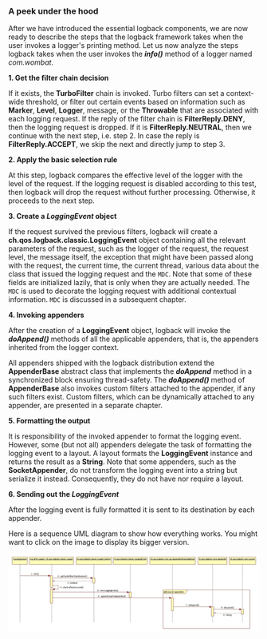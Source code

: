 ### A peek under the hood

After we have introduced the essential logback components, we are now ready to describe the steps that the logback framework takes when the user invokes a logger's printing method. Let us now analyze the steps logback takes when the user invokes the **_info()_** method of a logger named _com.wombat_.

**1. Get the filter chain decision**

If it exists, the **TurboFilter** chain is invoked. Turbo filters can set a context-wide threshold, or filter out certain events based on information such as **Marker**, **Level**, **Logger**, message, or the **Throwable** that are associated with each logging request. If the reply of the filter chain is **FilterReply.DENY**, then the logging request is dropped. If it is **FilterReply.NEUTRAL**, then we continue with the next step, i.e. step 2. In case the reply is **FilterReply.ACCEPT**, we skip the next and directly jump to step 3.


**2. Apply the basic selection rule**

At this step, logback compares the effective level of the logger with the level of the request. If the logging request is disabled according to this test, then logback will drop the request without further processing. Otherwise, it proceeds to the next step.

**3. Create a _LoggingEvent_ object**

If the request survived the previous filters, logback will create a **ch.qos.logback.classic.LoggingEvent** object containing all the relevant parameters of the request, such as the logger of the request, the request level, the message itself, the exception that might have been passed along with the request, the current time, the current thread, various data about the class that issued the logging request and the `MDC`. Note that some of these fields are initialized lazily, that is only when they are actually needed. The `MDC` is used to decorate the logging request with additional contextual information. `MDC` is discussed in a subsequent chapter.

**4. Invoking appenders**

After the creation of a **LoggingEvent** object, logback will invoke the **_doAppend()_** methods of all the applicable appenders, that is, the appenders inherited from the logger context.

All appenders shipped with the logback distribution extend the **AppenderBase** abstract class that implements the **_doAppend_** method in a synchronized block ensuring thread-safety. The **_doAppend()_** method of **AppenderBase** also invokes custom filters attached to the appender, if any such filters exist. Custom filters, which can be dynamically attached to any appender, are presented in a separate chapter.


**5. Formatting the output**

It is responsibility of the invoked appender to format the logging event. However, some (but not all) appenders delegate the task of formatting the logging event to a layout. A layout formats the **LoggingEvent** instance and returns the result as a **String**. Note that some appenders, such as the **SocketAppender**, do not transform the logging event into a string but serialize it instead. Consequently, they do not have nor require a layout.

**6. Sending out the _LoggingEvent_**

After the logging event is fully formatted it is sent to its destination by each appender.

Here is a sequence UML diagram to show how everything works. You might want to click on the image to display its bigger version.


![](/assets/underTheHoodSequence2.gif)
